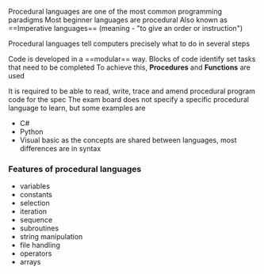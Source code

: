 Procedural languages are one of the most common programming paradigms
Most beginner languages are procedural
Also known as ==Imperative languages== (meaning - "to give an order or instruction")

Procedural languages tell computers precisely what to do in several steps

Code is developed in a ==modular== way. Blocks of code identify set tasks that need to be completed
To achieve this, **Procedures** and **Functions** are used

It is required to be able to read, write, trace and amend procedural program code for the spec
The exam board does not specify a specific procedural language to learn, but some examples are
- C#
- Python
- Visual basic
as the concepts are shared between languages, most differences are in syntax
### Features of procedural languages

- variables
- constants
- selection
- iteration
- sequence
- subroutines
- string manipulation
- file handling
- operators
- arrays

